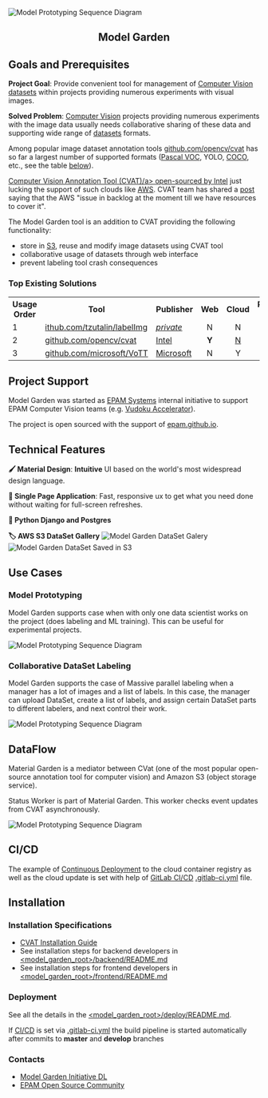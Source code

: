 ![Model Prototyping Sequence Diagram](docs/images/screen_model_garden_gallery.png)

<div align="center"><h2>Model Garden</h2></div>

## Goals and Prerequisites

**Project Goal**: Provide convenient tool for management of
 [Computer Vision](www.wikipedia.org/wiki/Computer_vision)
 [datasets](www.wikipedia.org/wiki/Data_set) within projects providing numerous
 experiments with visual images.

**Solved Problem**: [Computer Vision](www.wikipedia.org/wiki/Computer_vision)
 projects providing numerous experiments with the image data usually needs
 collaborative sharing of these data and supporting wide range of
 [datasets](www.wikipedia.org/wiki/Data_set) formats.

Among popular image dataset annotation tools
 <a href="www.github.com/opencv/cvat">github.com/opencv/cvat</a> has so far a
 largest number of supported formats ([Pascal VOC](host.robots.ox.ac.uk/pascal/VOC),
 YOLO, [COCO](www.cocodataset.org), etc., see the table
 [below](#existing-solutions)).

<a href="www.github.com/opencv/cvat">Computer Vision Annotation Tool (CVAT)/a>
 open-sourced by <a href="Intel.com">Intel</a> just lucking the support of such
 clouds like [AWS](www.aws.amazon.com). CVAT team has shared a
 <a href="www.github.com/opencv/cvat/issues/863">post</a> saying that the AWS
 "issue in backlog at the moment till we have resources to cover it".

The Model Garden tool is an addition to CVAT providing the following functionality:
 * store in [S3](www.wikipedia.org/wiki/Amazon_S3), reuse and modify image
  datasets using CVAT tool
 * collaborative usage of datasets through web interface
 * prevent labeling tool crash consequences

### Top Existing Solutions

<table style="width:100%">
  <tr>
    <th style="text-align:center">Usage Order</th>
    <th style="text-align:center">Tool</th>
    <th style="text-align:center">Publisher</th>
    <th style="text-align:center">Web</th>
    <th style="text-align:center">Cloud</th>
    <th style="text-align:center">Pascal VOC</th>
    <th style="text-align:center">YOLO</th>
    <th style="text-align:center">COCO</th>
    <th style="text-align:center">MASK</th>
    <th style="text-align:center">TFRecord</th>
    <th style="text-align:center">MOT</th>
  </tr>
  <tr>
    <td>1</td>
    <td><a href="www.github.com/tzutalin/labelImg">ithub.com/tzutalin/labelImg</a></td>
    <td><a href="tzutalin.github.io"><i>private</i></a></td>
    <td style="text-align:center">N</td>
    <td style="text-align:center">N</td>
    <td style="text-align:center">Y</td>
    <td style="text-align:center">Y</td>
    <td style="text-align:center">N</td>
    <td style="text-align:center">N</td>
    <td style="text-align:center">N</td>
    <td style="text-align:center">N</td>
  </tr>
  <tr>
    <td>2</td>
    <td><a href="www.github.com/opencv/cvat">github.com/opencv/cvat</a></td>
    <td><a href="Intel.com">Intel</a></td>
    <td style="text-align:center"><b>Y</b></td>
    <td style="text-align:center"><a href="www.github.com/opencv/cvat/issues/863">N</a></td>
    <td style="text-align:center"><b>Y</b></td>
    <td style="text-align:center"><b>Y</b></td>
    <td style="text-align:center"><b>Y</b></td>
    <td style="text-align:center"><b>Y</b></td>
    <td style="text-align:center"><b>Y</b></td>
    <td style="text-align:center"><b>Y</b></td>
  </tr>
  <tr>
    <td>3</td>
    <td><a href="www.github.com/microsoft/VoTT">github.com/microsoft/VoTT</a></td>
    <td><a href="Microsoft.com">Microsoft</a></td>
    <td style="text-align:center">N</td>
    <td style="text-align:center">Y</td>
    <td style="text-align:center">Y</td>
    <td style="text-align:center"><a href="www.github.com/microsoft/VoTT/issues/803">N</a></td>
    <td style="text-align:center">N</td>
    <td style="text-align:center">N</td>
    <td style="text-align:center">N</td>
    <td style="text-align:center">N</td>
  </tr>
</table>

## Project Support

Model Garden was started as [EPAM Systems](www.epam.com) internal initiative to
support EPAM Computer Vision teams (e.g. 
[Vudoku Accelerator](www.epam.com/careers/blog/vudoku-smart-tv-an-innovative-solution-for-video-content-rotation)). 

The project is open sourced with the support of [epam.github.io](epam.github.io).

## Technical Features

**‍🖌️ Material Design**: **Intuitive** UI based on the world's most widespread
design language.

**🏃 Single Page Application**: Fast, responsive ux to get what you need done
without waiting for full-screen refreshes.

**🐍 Python Django and Postgres**

**🏷 AWS S3 DataSet Gallery**
![Model Garden DataSet Galery](docs/images/screen_model_garden_dataset.png)
![Model Garden DataSet Saved in S3](docs/images/screen_model_garden_dataset_s3.png)

## Use Cases

### Model Prototyping

Model Garden supports case when with only one data scientist works on the
 project (does labeling and ML training). This can be useful for experimental
 projects.

![Model Prototyping Sequence Diagram](docs/images/use_case_model_prototyping.png)

### Collaborative DataSet Labeling

Model Garden supports the case of Massive parallel labeling when a manager has a
 lot of images and a list of labels. In this case, the manager can upload
 DataSet, create a list of labels, and assign certain DataSet parts to different
 labelers, and next control their work.

![Model Prototyping Sequence Diagram](docs/images/use_case_collaborative_dataset_labeling.png)

## DataFlow

Material Garden is a mediator between CVat (one of the most popular open-source
 annotation tool for computer vision) and Amazon S3 (object storage service).

Status Worker is part of Material Garden. This worker checks event updates from
 CVAT asynchronously.

![Model Prototyping Sequence Diagram](docs/images/architecture/architecture_model_garden_dataflow.png)

## CI/CD

The example of [Continuous Deployment](https://en.wikipedia.org/wiki/Continuous_deployment)
 to the cloud container registry as well as the cloud update is set with help of
 [GitLab CI/CD](docs.gitlab.com/ee/ci/) [.gitlab-ci.yml](.gitlab-ci.yml) file.


## Installation

### Installation Specifications
- [CVAT Installation Guide](cvat/README.md)
- See installation steps for backend developers in
 [<model_garden_root>/backend/README.md](backend/README.md)
- See installation steps for frontend developers in
 [<model_garden_root>/frontend/README.md](frontend/README.md)

### Deployment

See all the details in the [<model_garden_root>/deploy/README.md](deploy/README.md).

If [CI/CD](https://en.wikipedia.org/wiki/CI/CD) is set via
 [.gitlab-ci.yml](.gitlab-ci.yml) the build pipeline is started automatically
 after commits to **master** and **develop** branches


### Contacts

* <a href="mailto:OrgCompetencyComputerVisionServiceDesk@epam.com">Model Garden Initiative DL</a>
* <a href="mailto:OrgOpenSourceRelease@epam.com">EPAM Open Source Community</a> 
